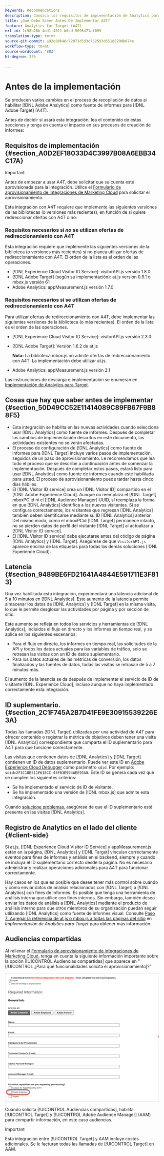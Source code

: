 ```yaml
---
keywords: Recommendations
description: Conozca los requisitos de implementación de Analytics para [!DNL Target] (A4T) y qué debe tener en cuenta antes de implementar esta integración.
title: ¿Qué Debo Saber Antes De Implementar A4T?
feature: Analytics for Target (A4T)
exl-id: 1c98b20b-4dd1-4011-b0cd-5096471af095
translation-type: tm+mt
source-git-commit: a92e88b46c72971d5d3c752593d651d8290b674e
workflow-type: tm+mt
source-wordcount: '883'
ht-degree: 33%

---
```


# Antes de la implementación 

Se producen varios cambios en el proceso de recopilación de datos al habilitar [!DNL Adobe Analytics] como fuente de informes para [!DNL Adobe Target] (A4T).

Antes de decidir si usará esta integración, lea el contenido de estas secciones y tenga en cuenta el impacto en sus procesos de creación de informes:

## Requisitos de implementación {#section_A0D2EF18033D4C3997B08A6EBB34C17A}

>[!IMPORTANT]
>
>Antes de empezar a usar A4T, debe solicitar que su cuenta esté aprovisionada para la integración. Utilice el [Formulario de aprovisionamiento de integraciones de Marketing Cloud](https://www.adobe.com/go/audiences) para solicitar el aprovisionamiento.

Esta integración con A4T requiere que implemente las siguientes versiones de las bibliotecas (o versiones más recientes), en función de si quiere redireccionar ofertas con A4T o no:

### Requisitos necesarios si *no* se utilizan ofertas de redireccionamiento con A4T

Esta integración requiere que implemente las siguientes versiones de la biblioteca (o versiones más recientes) si no planea utilizar ofertas de redireccionamiento con A4T. El orden de la lista es el orden de las operaciones.

* [!DNL Experience Cloud Visitor ID Service]: visitorAPI.js versión 1.8.0
* [!DNL Adobe Target] (según su implementación): at.js versión 0.9.1 o mbox.js versión 61
* Adobe Analytics: appMeasurement.js versión 1.7.0

### Requisitos necesarios si se utilizan ofertas de redireccionamiento con A4T

Para utilizar ofertas de redireccionamiento con A4T, debe implementar las siguientes versiones de la biblioteca (o más recientes). El orden de la lista es el orden de las operaciones.

* [!DNL Experience Cloud Visitor ID Service]: visitorAPI.js versión 2.3.0
* [!DNL Adobe Target]: Versión 1.6.2 de at.js

   **Nota:** La biblioteca mbox.js no admite ofertas de redireccionamiento con A4T. La implementación debe utilizar at.js.

* Adobe Analytics: appMeasurement.js versión 2.1

Las instrucciones de descarga e implementación se enumeran en [Implementación de Analytics para Target](/help/c-integrating-target-with-mac/a4t/a4timplementation.md).

## Cosas que hay que saber antes de implementar {#section_50D49CC52E11414089C89FB67F9B88F5}

* Esta integración se habilita en las nuevas actividades cuando selecciona usar [!DNL Analytics] como fuente de informes. Después de completar los cambios de implementación descritos en este documento, las actividades existentes no se verán afectadas.
* El proceso de configuración de [!DNL Analytics] como fuente de informes para [!DNL Target] incluye varios pasos de implementación, seguidos de un paso de aprovisionamiento. Le recomendamos que lea todo el proceso que se describe a continuación antes de comenzar la implementación. Después de completar estos pasos, estará listo para usar [!DNL Analytics] como fuente de informes cuando esté habilitada para usted. El proceso de aprovisionamiento puede tardar hasta cinco días hábiles.
* El [!DNL Visitor ID service] crea un [!DNL Visitor ID] compartido en el [!DNL Adobe Experience Cloud]. Aunque no reemplaza el [!DNL Target] mboxPC id ni el [!DNL Audience Manager] UUID, sí reemplaza la forma en que [!DNL Analytics] identifica a los nuevos visitantes. Si se configura correctamente, los visitantes que regresan [!DNL Analytics] también deben identificarse mediante su ID [!DNL Analytics] anterior. Del mismo modo, como el mboxPCid [!DNL Target] permanece intacto, no se pierden datos de perfil del visitante [!DNL Target] al actualizar a [!DNL Visitor ID service].
* El [!DNL Visitor ID service] debe ejecutarse antes del código de página [!DNL Analytics] y [!DNL Target]. Asegúrese de que `VisitorAPI.js` aparece encima de las etiquetas para todas las demás soluciones [!DNL Experience Cloud].

## Latencia {#section_9489BE6FD21641A4844E591711E3F813}

Una vez habilitada esta integración, experimentará una latencia adicional de 5 a 10 minutos en [!DNL Analytics]. Este aumento de la latencia permite almacenar los datos de [!DNL Analytics] y [!DNL Target] en la misma visita, lo que le permite desglosar las actividades por página y por sección de sitio.

Este aumento se refleja en todos los servicios y herramientas de [!DNL Analytics], incluidos el flujo en directo y los informes en tiempo real, y se aplica en los siguientes escenarios:

* Para el flujo en directo, los informes en tiempo real, las solicitudes de la API y todos los datos actuales para las variables de tráfico, solo se retrasan las visitas con un ID de datos suplementario.
* Para los datos actuales de las métricas de conversión, los datos finalizados y las fuentes de datos, todas las visitas se retrasan de 5 a 7 minutos más.

El aumento de la latencia se da después de implementar el servicio de ID de visitante [!DNL Experience Cloud], incluso aunque no haya implementado correctamente esta integración.

## ID suplementario.   {#section_2C1F745A2B7D41FE9E30915539226E3A}

Todas las llamadas [!DNL Target] utilizadas por una actividad de A4T para ofrecer contenido o registrar la métrica de objetivos deben tener una visita [!DNL Analytics] correspondiente que comparta el ID suplementario para A4T para que funcione correctamente.

Las visitas que contienen datos de [!DNL Analytics] y [!DNL Target] contienen un ID de datos suplementario. Puede ver este ID en [Adobe Experience Cloud Debugger](https://experienceleague.adobe.com/docs/debugger/using/experience-cloud-debugger.html) como parámetro `sdid`. Por ejemplo: `sdid=2F3C18E511F618CC-45F83E994AEE93A0`. Este ID se genera cada vez que se cumplen los siguientes criterios:

* Se ha implementado el servicio de ID de visitante.
* Se ha implementado una versión de [!DNL mbox.js] que admite esta integración.

Cuando [solucione problemas](/help/c-integrating-target-with-mac/a4t/c-a4t-troubleshooting/a4t-troubleshooting.md), asegúrese de que el ID suplementario esté presente en las visitas [!DNL Analytics].

## Registro de Analytics en el lado del cliente {#client-side}

Si at.js, [!DNL Experience Cloud Visitor ID Service] y appMeasurement.js están en la página, [!DNL Analytics] y [!DNL Target] vinculan correctamente eventos para fines de informes y análisis en el backend, siempre y cuando se incluya el ID suplementario correcto desde la página. No es necesario administrar y realizar operaciones adicionales para A4T para funcionar correctamente.

Hay casos en los que es posible que desee tener más control sobre cuándo y cómo enviar datos de análisis relacionados con [!DNL Target] a [!DNL Analytics] con fines de informes. Es posible que tenga una herramienta de análisis interna que utilice con fines internos. Sin embargo, también desea enviar los datos de análisis a [!DNL Analytics] mediante el producto de análisis interno para que otros miembros de su organización puedan seguir utilizando [!DNL Analytics] como fuente de informes visual. Consulte [Paso 7: Agregar la referencia de at.js o mbox.js a todas las páginas del sitio](/help/c-integrating-target-with-mac/a4t/a4timplementation.md#step7) en *Implementación de Analytics para Target* para obtener más información.

## Audiencias compartidas

Al rellenar el [Formulario de aprovisionamiento de integraciones de Marketing Cloud](https://www.adobe.com/go/audiences), tenga en cuenta la siguiente información importante sobre la opción [!UICONTROL Audiencias compartidas] que aparece en &quot;[!UICONTROL ¿Para qué funcionalidades solicita el aprovisionamiento]?&quot;

![Formulario de solicitud](/help/c-integrating-target-with-mac/a4t/assets/request-form.png)

Cuando solicita [!UICONTROL Audiencias compartidas], habilita [!UICONTROL Target] y [!UICONTROL Adobe Audience Manager] (AAM) para compartir información, en este caso audiencias.

>[!IMPORTANT]
>
>Esta integración entre [!UICONTROL Target] y AAM incluye costes adicionales. Se le facturan todas las llamadas de [!UICONTROL Target] en AAM.
